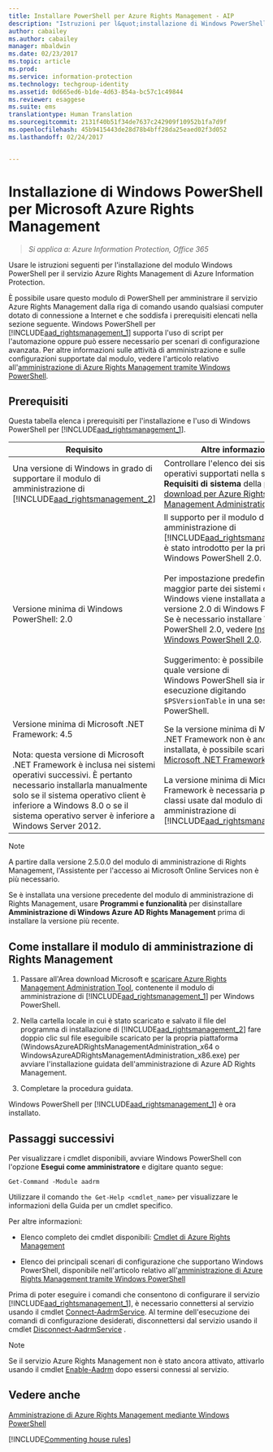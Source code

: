 ```yaml
---
title: Installare PowerShell per Azure Rights Management - AIP
description: "Istruzioni per l&quot;installazione di Windows PowerShell per il servizio Azure Rights Management di Azure Information Protection. Il nome di questo modulo è AADRM."
author: cabailey
ms.author: cabailey
manager: mbaldwin
ms.date: 02/23/2017
ms.topic: article
ms.prod: 
ms.service: information-protection
ms.technology: techgroup-identity
ms.assetid: 0d665ed6-b1de-4d63-854a-bc57c1c49844
ms.reviewer: esaggese
ms.suite: ems
translationtype: Human Translation
ms.sourcegitcommit: 2131f40b51f34de7637c242909f10952b1fa7d9f
ms.openlocfilehash: 45b9415443de28d78b4bff28da25eaed02f3d052
ms.lasthandoff: 02/24/2017


---
```


# <a name="installing-windows-powershell-for-azure-rights-management"></a>Installazione di Windows PowerShell per Microsoft Azure Rights Management

>*Si applica a: Azure Information Protection, Office 365*

Usare le istruzioni seguenti per l'installazione del modulo Windows PowerShell per il servizio Azure Rights Management di Azure Information Protection.

È possibile usare questo modulo di PowerShell per amministrare il servizio Azure Rights Management dalla riga di comando usando qualsiasi computer dotato di connessione a Internet e che soddisfa i prerequisiti elencati nella sezione seguente. Windows PowerShell per [!INCLUDE[aad_rightsmanagement_1](../includes/aad_rightsmanagement_1_md.md)] supporta l'uso di script per l'automazione oppure può essere necessario per scenari di configurazione avanzata. Per altre informazioni sulle attività di amministrazione e sulle configurazioni supportate dal modulo, vedere l'articolo relativo all'[amministrazione di Azure Rights Management tramite Windows PowerShell](administer-powershell.md).

## <a name="prerequisites"></a>Prerequisiti
Questa tabella elenca i prerequisiti per l'installazione e l'uso di Windows PowerShell per [!INCLUDE[aad_rightsmanagement_1](../includes/aad_rightsmanagement_1_md.md)].

|Requisito|Altre informazioni|
|---------------|--------------------|
|Una versione di Windows in grado di supportare il modulo di amministrazione di [!INCLUDE[aad_rightsmanagement_2](../includes/aad_rightsmanagement_2_md.md)]|Controllare l'elenco dei sistemi operativi supportati nella sezione **Requisiti di sistema** della [pagina di download per Azure Rights Management Administration Tool](http://go.microsoft.com/fwlink/?LinkId=257721).|
|Versione minima di Windows PowerShell: 2.0|Il supporto per il modulo di amministrazione di [!INCLUDE[aad_rightsmanagement_2](../includes/aad_rightsmanagement_2_md.md)] è stato introdotto per la prima volta in Windows PowerShell 2.0.<br /><br />Per impostazione predefinita, con la maggior parte dei sistemi operativi Windows viene installata almeno la versione 2.0 di Windows PowerShell. Se è necessario installare Windows PowerShell 2.0, vedere [Installare Windows PowerShell 2.0](http://msdn.microsoft.com/library/ff637750.aspx).<br /><br />Suggerimento: è possibile verificare quale versione di Windows PowerShell sia in esecuzione digitando `$PSVersionTable` in una sessione di PowerShell.|
|Versione minima di Microsoft .NET Framework: 4.5<br /><br />Nota: questa versione di Microsoft .NET Framework è inclusa nei sistemi operativi successivi. È pertanto necessario installarla manualmente solo se il sistema operativo client è inferiore a Windows 8.0 o se il sistema operativo server è inferiore a Windows Server 2012.|Se la versione minima di Microsoft .NET Framework non è ancora installata, è possibile scaricare [Microsoft .NET Framework 4.5](http://www.microsoft.com/download/details.aspx?id=30653).<br /><br />La versione minima di Microsoft .NET Framework è necessaria per alcune classi usate dal modulo di amministrazione di [!INCLUDE[aad_rightsmanagement_2](../includes/aad_rightsmanagement_2_md.md)].|

> [!NOTE]
> A partire dalla versione 2.5.0.0 del modulo di amministrazione di Rights Management, l'Assistente per l'accesso ai Microsoft Online Services non è più necessario.
> 
> Se è installata una versione precedente del modulo di amministrazione di Rights Management, usare **Programmi e funzionalità** per disinstallare **Amministrazione di Windows Azure AD Rights Management** prima di installare la versione più recente.


## <a name="how-to-install-the-rights-management-administration-module"></a>Come installare il modulo di amministrazione di Rights Management

1.  Passare all'Area download Microsoft e [scaricare Azure Rights Management Administration Tool](https://go.microsoft.com/fwlink/?LinkId=257721), contenente il modulo di amministrazione di [!INCLUDE[aad_rightsmanagement_1](../includes/aad_rightsmanagement_1_md.md)] per Windows PowerShell.

2.  Nella cartella locale in cui è stato scaricato e salvato il file del programma di installazione di [!INCLUDE[aad_rightsmanagement_2](../includes/aad_rightsmanagement_2_md.md)] fare doppio clic sul file eseguibile scaricato per la propria piattaforma (WindowsAzureADRightsManagementAdministration_x64 o WindowsAzureADRightsManagementAdministration_x86.exe) per avviare l'installazione guidata dell'amministrazione di Azure AD Rights Management.

3.  Completare la procedura guidata.

Windows PowerShell per [!INCLUDE[aad_rightsmanagement_1](../includes/aad_rightsmanagement_1_md.md)] è ora installato.

## <a name="next-steps"></a>Passaggi successivi
Per visualizzare i cmdlet disponibili, avviare Windows PowerShell con l'opzione **Esegui come amministratore** e digitare quanto segue:

```
Get-Command -Module aadrm
```
Utilizzare il comando `the Get-Help <cmdlet_name>` per visualizzare le informazioni della Guida per un cmdlet specifico.

Per altre informazioni:

-   Elenco completo dei cmdlet disponibili: [Cmdlet di Azure Rights Management](https://msdn.microsoft.com/library/windowsazure/dn629398.aspx)

-   Elenco dei principali scenari di configurazione che supportano Windows PowerShell, disponibile nell'articolo relativo all'[amministrazione di Azure Rights Management tramite Windows PowerShell](administer-powershell.md)

Prima di poter eseguire i comandi che consentono di configurare il servizio [!INCLUDE[aad_rightsmanagement_1](../includes/aad_rightsmanagement_1_md.md)], è necessario connettersi al servizio usando il cmdlet [Connect-AadrmService](https://msdn.microsoft.com/library/windowsazure/dn629415.aspx). Al termine dell'esecuzione dei comandi di configurazione desiderati, disconnettersi dal servizio usando il cmdlet [Disconnect-AadrmService](https://msdn.microsoft.com/library/windowsazure/dn629416.aspx) .

> [!NOTE]
> Se il servizio Azure Rights Management non è stato ancora attivato, attivarlo usando il cmdlet [Enable-Aadrm](https://msdn.microsoft.com/library/windowsazure/dn629412.aspx) dopo essersi connessi al servizio.

## <a name="see-also"></a>Vedere anche
[Amministrazione di Azure Rights Management mediante Windows PowerShell](administer-powershell.md)

[!INCLUDE[Commenting house rules](../includes/houserules.md)]
